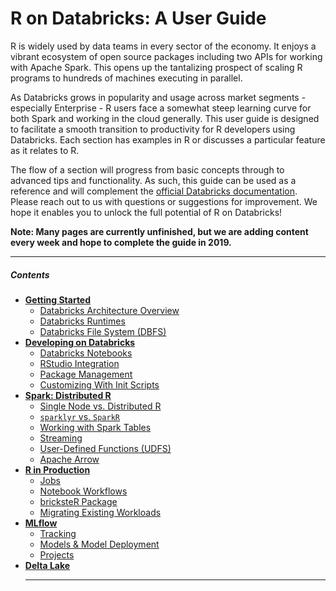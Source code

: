 # R on Databricks: A User Guide

R is widely used by data teams in every sector of the economy.  It enjoys a vibrant ecosystem of open source packages including two APIs for working with Apache Spark.  This opens up the tantalizing prospect of scaling R programs to hundreds of machines executing in parallel.   

As Databricks grows in popularity and usage across market segments - especially Enterprise -  R users face a somewhat steep learning curve for both Spark and working in the cloud generally.  This user guide is designed to facilitate a smooth transition to productivity for R developers using Databricks.  Each section has examples in R or discusses a particular feature as it relates to R. 

The flow of a section will progress from basic concepts through to advanced tips and functionality.  As such, this guide can be used as a reference and will complement the [official Databricks documentation](https://docs.databricks.com).  Please reach out to us with questions or suggestions for improvement.  We hope it enables you to unlock the full potential of R on Databricks!  

**Note: Many pages are currently unfinished, but we are adding content every week and hope to complete the guide in 2019.**

____

##### Contents

* [**Getting Started**](https://github.com/marygracemoesta/R-User-Guide/tree/master/Getting_Started)
  * [Databricks Architecture Overview](https://github.com/marygracemoesta/R-User-Guide/blob/master/Getting_Started/Architecture.md)
  * [Databricks Runtimes](https://github.com/marygracemoesta/R-User-Guide/blob/master/Getting_Started/DB_Runtime.md)
  * [Databricks File System (DBFS)](https://github.com/marygracemoesta/R-User-Guide/blob/master/Getting_Started/DBFS.md)
* [**Developing on Databricks**](https://github.com/marygracemoesta/R-User-Guide/tree/master/Developing_on_Databricks)
  * [Databricks Notebooks](https://github.com/marygracemoesta/R-User-Guide/blob/master/Developing_on_Databricks/db_notebooks.md)
  * [RStudio Integration](https://github.com/marygracemoesta/R-User-Guide/blob/master/Developing_on_Databricks/RStudio_integrations.md)  
  * [Package Management](https://github.com/marygracemoesta/R-User-Guide/blob/master/Developing_on_Databricks/package_management.md)
  * [Customizing With Init Scripts](https://github.com/marygracemoesta/R-User-Guide/blob/master/Developing_on_Databricks/Customizing.md)
* [**Spark: Distributed R**](https://github.com/marygracemoesta/R-User-Guide/tree/master/Spark_Distributed_R)
  * [Single Node vs. Distributed R](https://github.com/marygracemoesta/R-User-Guide/blob/master/Spark_Distributed_R/single_v_distributed.md)
  * [`sparklyr` vs. `SparkR`](https://github.com/marygracemoesta/R-User-Guide/blob/master/Spark_Distributed_R/sparklyr_v_sparkR.md)
  * [Working with Spark Tables](https://github.com/marygracemoesta/R-User-Guide/blob/master/Spark_Distributed_R/spark_tables.md)
  * [Streaming](https://github.com/marygracemoesta/R-User-Guide/blob/master/Spark_Distributed_R/streaming.md)
  * [User-Defined Functions (UDFS)](https://github.com/marygracemoesta/R-User-Guide/blob/master/Spark_Distributed_R/udfs.md)
  * [Apache Arrow](https://github.com/marygracemoesta/R-User-Guide/blob/master/Spark_Distributed_R/arrow.md)
* [**R in Production**](https://github.com/marygracemoesta/R-User-Guide/tree/master/R_in_Production)
  * [Jobs](https://github.com/marygracemoesta/R-User-Guide/blob/master/R_in_Production/jobs.md)
  * [Notebook Workflows](https://github.com/marygracemoesta/R-User-Guide/blob/master/R_in_Production/notebook_workflows.md)
  * [bricksteR Package](https://github.com/marygracemoesta/R-User-Guide/blob/master/R_in_Production/brickster.md)
  * [Migrating Existing Workloads](https://github.com/marygracemoesta/R-User-Guide/blob/master/R_in_Production/migrating.md)
* [**MLflow**](https://github.com/marygracemoesta/R-User-Guide/tree/master/MLflow)
  * [Tracking](https://github.com/marygracemoesta/R-User-Guide/blob/master/MLflow/tracking.md)
  * [Models & Model Deployment](https://github.com/marygracemoesta/R-User-Guide/blob/master/MLflow/model_deployment.md)
  * [Projects](https://github.com/marygracemoesta/R-User-Guide/blob/master/MLflow/projects.md)
* [**Delta Lake**](https://github.com/marygracemoesta/R-User-Guide/blob/master/Delta_Lake/deltaLake.md)  
  ___
